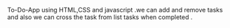 To-Do-App using HTML,CSS and javascript .we can add and remove tasks and also we can cross the task  from list tasks when completed .
